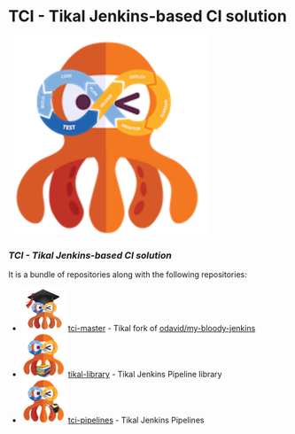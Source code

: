 # TCI - Tikal Jenkins-based CI solution

![tci](src/resources/images/tci.png)


### ***TCI - Tikal Jenkins-based CI solution***

It is a bundle of repositories along with the following repositories:
* <img src="./src/resources/images/tci-master.png" width="80" height="80"> [tci-master](https://github.com/TikalCI/tci-master) - Tikal fork of [odavid/my-bloody-jenkins](https://github.com/odavid/my-bloody-jenkins)
* <img src="./src/resources/images/tci-library.png" width="80" height="80"> [tikal-library](https://github.com/TikalCI/tci-library) - Tikal Jenkins Pipeline library
* <img src="./src/resources/images/tci-pipelines.png" width="80" height="80"> [tci-pipelines](https://github.com/TikalCI/tci-pipelines) - Tikal Jenkins Pipelines
